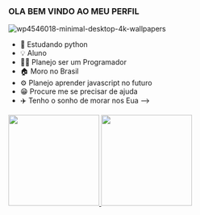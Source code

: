 ### OLA BEM VINDO AO MEU PERFIL

![wp4546018-minimal-desktop-4k-wallpapers](https://user-images.githubusercontent.com/87575291/128780061-4aa52f76-a16f-4281-9794-8ac1965aaf40.jpg)

- 🌱 Estudando python
- 💡 Aluno
- 👨‍💻 Planejo ser um Programador
- 🏠 Moro no Brasil
- ⚙️ Planejo aprender javascript no futuro
- 😁 Procure me se precisar de ajuda
- ✈️ Tenho o sonho de morar nos Eua
-->
 <div>
  <a href="https://github.com/LUCAS2077">
  <img height="180em" src="https://github-readme-stats.vercel.app/api?username=LUCAS&show_icons=true&theme=gotham&include_all_commits=true&count_private=true"/>
  <img height="180em" src="https://github-readme-stats.vercel.app/api/top-langs/?username=LUCAS&layout=compact&langs_count=16&theme=gotham"/>
</div>
